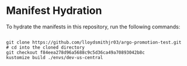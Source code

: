 
# Manifest Hydration

To hydrate the manifests in this repository, run the following commands:

```shell

git clone https://github.com/lloydsmithjr03/argo-promotion-test.git
# cd into the cloned directory
git checkout f84eea278d96a5688c9c5d36ca49a70893042b8c
kustomize build ./envs/dev-us-central
```